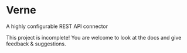 # Verne

A highly configurable REST API connector

This project is incomplete! You are welcome to look at the docs and give feedback & suggestions.
